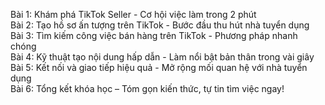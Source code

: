 Bài 1: Khám phá TikTok Seller - Cơ hội việc làm trong 2 phút  
Bài 2: Tạo hồ sơ ấn tượng trên TikTok - Bước đầu thu hút nhà tuyển dụng  
Bài 3: Tìm kiếm công việc bán hàng trên TikTok - Phương pháp nhanh chóng  
Bài 4: Kỹ thuật tạo nội dung hấp dẫn - Làm nổi bật bản thân trong vài giây  
Bài 5: Kết nối và giao tiếp hiệu quả - Mở rộng mối quan hệ với nhà tuyển dụng  
Bài 6: Tổng kết khóa học – Tóm gọn kiến thức, tự tin tìm việc ngay!